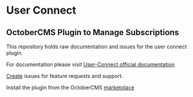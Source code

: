 # User Connect

## OctoberCMS Plugin to Manage Subscriptions

This repository holds raw documentation and issues for the user connect plugin.

For documentation please visit [User-Connect official documentation](https://oc-user-connect.fytinnovations.com)

[Create](https://github.com/fytinnovations/oc-user-connect-plugin/issues) issues for feature requests and support.

Install the plugin from the OctoberCMS [marketplace](https://octobercms.com/plugin/fytinnovations-userconnect)
